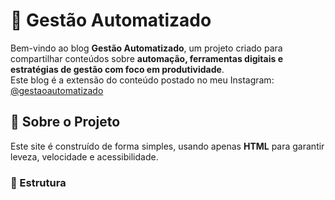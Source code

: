# 🚀 Gestão Automatizado

Bem-vindo ao blog **Gestão Automatizado**, um projeto criado para compartilhar conteúdos sobre **automação, ferramentas digitais e estratégias de gestão com foco em produtividade**.  
Este blog é a extensão do conteúdo postado no meu Instagram: [@gestaoautomatizado](https://www.instagram.com/gestaoautomatizado)

## 🧠 Sobre o Projeto

Este site é construído de forma simples, usando apenas **HTML** para garantir leveza, velocidade e acessibilidade.

### 📄 Estrutura

